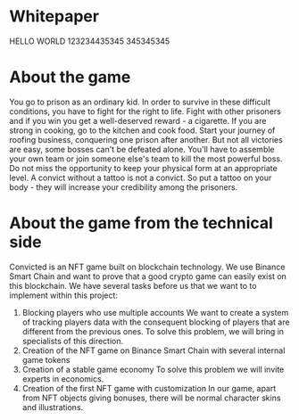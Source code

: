 # Whitepaper

HELLO WORLD 123234435345
345345345

# About the game
You go to prison as an ordinary kid. In order to survive in these difficult conditions, you have to fight for the right to life. Fight with other prisoners and if you win you get a well-deserved reward - a cigarette. If you are strong in cooking, go to the kitchen and cook food. Start your journey of roofing business, conquering one prison after another.
But not all victories are easy, some bosses can't be defeated alone. You'll have to assemble your own team or join someone else's team to kill the most powerful boss. Do not miss the opportunity to keep your physical form at an appropriate level. A convict without a tattoo is not a convict. So put a tattoo on your body - they will increase your credibility among the prisoners.

# Аbout the game from the technical side
Convicted is an NFT game built on blockchain technology. We use Binance Smart Chain and want to prove that a good crypto game can easily exist on this blockchain.
We have several tasks before us that we want to to implement within this project:
1. Blocking players who use multiple accounts 
We want to create a system of tracking players data with the consequent blocking of players that are different from the previous ones. To solve this problem, we will bring in specialists of this direction.
2. Creation of the NFT game on Binance Smart Chain with several internal game tokens
3. Creation of a stable game economy 
To solve this problem we will invite experts in economics.
4. Creation of the first NFT game with customization 
In our game, apart from NFT objects giving bonuses, there will be normal character skins and illustrations.
